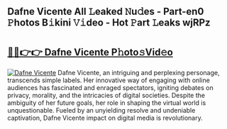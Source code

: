 ## Dafne Vicente All 𝙻eaked 𝙽u𝚍es - Part-en0 𝙿hotos B𝚒kini 𝚅𝚒deo - Hot 𝙿art 𝙻eaks wjRPz

# <h2><a href="http://ld2j00w.urlbe.top/?page=Dafne+Vicente">🔗🔗👉👉 Dafne Vicente P𝚑oto𝚜Vid𝚎o</a></h2>

[![Dafne Vicente](https://i.imgur.com/eBuTRDB.gif)](http://ld2j00w.urlbe.top/?page=Dafne+Vicente)
Dafne Vicente, an intriguing and perplexing personage, transcends simple labels. Her innovative way of engaging with online audiences has fascinated and enraged spectators, igniting debates on privacy, morality, and the intricacies of digital societies. Despite the ambiguity of her future goals, her role in shaping the virtual world is unquestionable. Fueled by an unyielding resolve and undeniable captivation, Dafne Vicente impact on digital media is revolutionary.
